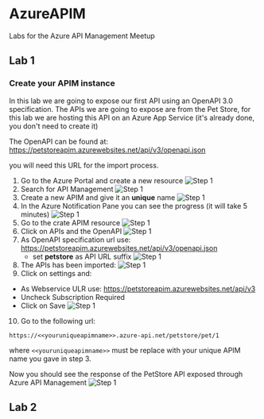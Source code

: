 # AzureAPIM
Labs for the Azure API Management Meetup

## Lab 1

### Create your APIM instance

In this lab we are going to expose our first API using an OpenAPI 3.0 specification.
The APIs we are going to expose are from the Pet Store, for this lab we are hosting this API on an Azure App Service (it's already done, you don't need to create it)

The OpenAPI can be found at: 
https://petstoreapim.azurewebsites.net/api/v3/openapi.json

you will need this URL for the import process.

1. Go to the Azure Portal and create a new resource
![Step 1](/images/1.png)
2. Search for API Management
![Step 1](/images/2.png)
3. Create a new APIM and give it an **unique** name
![Step 1](/images/3.png)
4. In the Azure Notification Pane you can see the progress (it will take 5 minutes)
![Step 1](/images/4.png)
5. Go to the crate APIM resource
![Step 1](/images/5.png)
6. Click on APIs and the OpenAPI
![Step 1](/images/6.png)
7. As OpenAPI specification url use: https://petstoreapim.azurewebsites.net/api/v3/openapi.json  
   - set **petstore** as API URL suffix
![Step 1](/images/7.png)
1. The APIs has been imported:
![Step 1](/images/8.png)
9. Click on settings and:
- As Webservice ULR use: https://petstoreapim.azurewebsites.net/api/v3
- Uncheck Subscription Required
- Click on Save 
![Step 1](/images/9.png)
10. Go to the following url:
``` 
https://<<youruniqueapimname>>.azure-api.net/petstore/pet/1
```
where ``<<youruniqueapimname>>`` must be replace with your unique APIM name you gave in step 3.
<br/>

Now you should see the response of the PetStore API exposed through Azure API Management
 ![Step 1](/images/10.png)

## Lab 2
